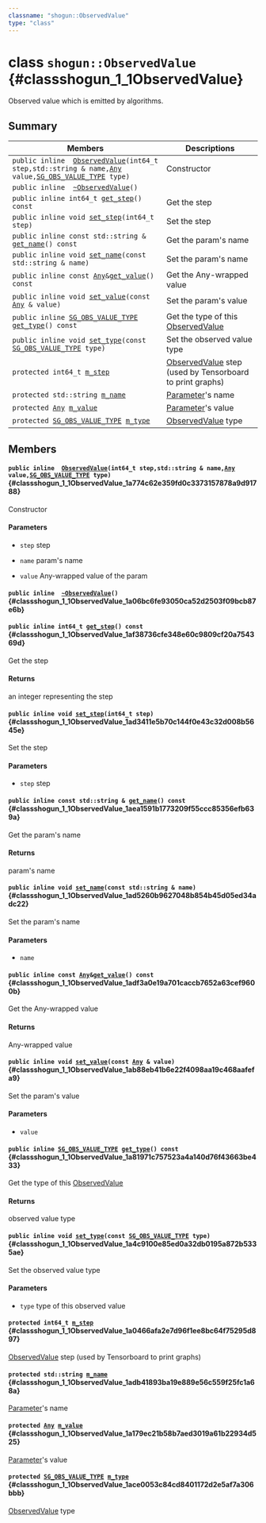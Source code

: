```yaml
---
classname: "shogun::ObservedValue"
type: "class"
---
```


# class `shogun::ObservedValue` {#classshogun_1_1ObservedValue}

Observed value which is emitted by algorithms.

## Summary

 Members                        | Descriptions
--------------------------------|---------------------------------------------
`public inline  `[`ObservedValue`](#classshogun_1_1ObservedValue_1a774c62e359fd0c3373157878a9d91788)`(int64_t step,std::string & name,`[`Any`](#classshogun_1_1Any)` value,`[`SG_OBS_VALUE_TYPE`](#namespaceshogun_1adcef34436f03207dcc3b97db8b4794d9)` type)` | Constructor 
`public inline  `[`~ObservedValue`](#classshogun_1_1ObservedValue_1a06bc6fe93050ca52d2503f09bcb87e6b)`()` | 
`public inline int64_t `[`get_step`](#classshogun_1_1ObservedValue_1af38736cfe348e60c9809cf20a754369d)`() const` | Get the step 
`public inline void `[`set_step`](#classshogun_1_1ObservedValue_1ad3411e5b70c144f0e43c32d008b5645e)`(int64_t step)` | Set the step 
`public inline const std::string & `[`get_name`](#classshogun_1_1ObservedValue_1aea1591b1773209f55ccc85356efb639a)`() const` | Get the param's name 
`public inline void `[`set_name`](#classshogun_1_1ObservedValue_1ad5260b9627048b854b45d05ed34adc22)`(const std::string & name)` | Set the param's name 
`public inline const `[`Any`](#classshogun_1_1Any)` & `[`get_value`](#classshogun_1_1ObservedValue_1adf3a0e19a701caccb7652a63cef9600b)`() const` | Get the Any-wrapped value 
`public inline void `[`set_value`](#classshogun_1_1ObservedValue_1ab88eb41b6e22f4098aa19c468aafefa9)`(const `[`Any`](#classshogun_1_1Any)` & value)` | Set the param's value 
`public inline `[`SG_OBS_VALUE_TYPE`](#namespaceshogun_1adcef34436f03207dcc3b97db8b4794d9)` `[`get_type`](#classshogun_1_1ObservedValue_1a81971c757523a4a140d76f43663be433)`() const` | Get the type of this [ObservedValue](#classshogun_1_1ObservedValue)
`public inline void `[`set_type`](#classshogun_1_1ObservedValue_1a4c9100e85ed0a32db0195a872b5335ae)`(const `[`SG_OBS_VALUE_TYPE`](#namespaceshogun_1adcef34436f03207dcc3b97db8b4794d9)` type)` | Set the observed value type 
`protected int64_t `[`m_step`](#classshogun_1_1ObservedValue_1a0466afa2e7d96f1ee8bc64f75295d897) | [ObservedValue](#classshogun_1_1ObservedValue) step (used by Tensorboard to print graphs)
`protected std::string `[`m_name`](#classshogun_1_1ObservedValue_1adb41893ba19e889e56c559f25fc1a68a) | [Parameter](#classshogun_1_1Parameter)'s name
`protected `[`Any`](#classshogun_1_1Any)` `[`m_value`](#classshogun_1_1ObservedValue_1a179ec21b58b7aed3019a61b22934d525) | [Parameter](#classshogun_1_1Parameter)'s value
`protected `[`SG_OBS_VALUE_TYPE`](#namespaceshogun_1adcef34436f03207dcc3b97db8b4794d9)` `[`m_type`](#classshogun_1_1ObservedValue_1ace0053c84cd8401172d2e5af7a306bbb) | [ObservedValue](#classshogun_1_1ObservedValue) type

## Members

#### `public inline  `[`ObservedValue`](#classshogun_1_1ObservedValue_1a774c62e359fd0c3373157878a9d91788)`(int64_t step,std::string & name,`[`Any`](#classshogun_1_1Any)` value,`[`SG_OBS_VALUE_TYPE`](#namespaceshogun_1adcef34436f03207dcc3b97db8b4794d9)` type)` {#classshogun_1_1ObservedValue_1a774c62e359fd0c3373157878a9d91788}

Constructor 
#### Parameters
* `step` step 

* `name` param's name 

* `value` Any-wrapped value of the param

#### `public inline  `[`~ObservedValue`](#classshogun_1_1ObservedValue_1a06bc6fe93050ca52d2503f09bcb87e6b)`()` {#classshogun_1_1ObservedValue_1a06bc6fe93050ca52d2503f09bcb87e6b}

#### `public inline int64_t `[`get_step`](#classshogun_1_1ObservedValue_1af38736cfe348e60c9809cf20a754369d)`() const` {#classshogun_1_1ObservedValue_1af38736cfe348e60c9809cf20a754369d}

Get the step 
#### Returns
an integer representing the step

#### `public inline void `[`set_step`](#classshogun_1_1ObservedValue_1ad3411e5b70c144f0e43c32d008b5645e)`(int64_t step)` {#classshogun_1_1ObservedValue_1ad3411e5b70c144f0e43c32d008b5645e}

Set the step 
#### Parameters
* `step` step

#### `public inline const std::string & `[`get_name`](#classshogun_1_1ObservedValue_1aea1591b1773209f55ccc85356efb639a)`() const` {#classshogun_1_1ObservedValue_1aea1591b1773209f55ccc85356efb639a}

Get the param's name 
#### Returns
param's name

#### `public inline void `[`set_name`](#classshogun_1_1ObservedValue_1ad5260b9627048b854b45d05ed34adc22)`(const std::string & name)` {#classshogun_1_1ObservedValue_1ad5260b9627048b854b45d05ed34adc22}

Set the param's name 
#### Parameters
* `name`

#### `public inline const `[`Any`](#classshogun_1_1Any)` & `[`get_value`](#classshogun_1_1ObservedValue_1adf3a0e19a701caccb7652a63cef9600b)`() const` {#classshogun_1_1ObservedValue_1adf3a0e19a701caccb7652a63cef9600b}

Get the Any-wrapped value 
#### Returns
Any-wrapped value

#### `public inline void `[`set_value`](#classshogun_1_1ObservedValue_1ab88eb41b6e22f4098aa19c468aafefa9)`(const `[`Any`](#classshogun_1_1Any)` & value)` {#classshogun_1_1ObservedValue_1ab88eb41b6e22f4098aa19c468aafefa9}

Set the param's value 
#### Parameters
* `value`

#### `public inline `[`SG_OBS_VALUE_TYPE`](#namespaceshogun_1adcef34436f03207dcc3b97db8b4794d9)` `[`get_type`](#classshogun_1_1ObservedValue_1a81971c757523a4a140d76f43663be433)`() const` {#classshogun_1_1ObservedValue_1a81971c757523a4a140d76f43663be433}

Get the type of this [ObservedValue](#classshogun_1_1ObservedValue)
#### Returns
observed value type

#### `public inline void `[`set_type`](#classshogun_1_1ObservedValue_1a4c9100e85ed0a32db0195a872b5335ae)`(const `[`SG_OBS_VALUE_TYPE`](#namespaceshogun_1adcef34436f03207dcc3b97db8b4794d9)` type)` {#classshogun_1_1ObservedValue_1a4c9100e85ed0a32db0195a872b5335ae}

Set the observed value type 
#### Parameters
* `type` type of this observed value

#### `protected int64_t `[`m_step`](#classshogun_1_1ObservedValue_1a0466afa2e7d96f1ee8bc64f75295d897) {#classshogun_1_1ObservedValue_1a0466afa2e7d96f1ee8bc64f75295d897}

[ObservedValue](#classshogun_1_1ObservedValue) step (used by Tensorboard to print graphs)

#### `protected std::string `[`m_name`](#classshogun_1_1ObservedValue_1adb41893ba19e889e56c559f25fc1a68a) {#classshogun_1_1ObservedValue_1adb41893ba19e889e56c559f25fc1a68a}

[Parameter](#classshogun_1_1Parameter)'s name

#### `protected `[`Any`](#classshogun_1_1Any)` `[`m_value`](#classshogun_1_1ObservedValue_1a179ec21b58b7aed3019a61b22934d525) {#classshogun_1_1ObservedValue_1a179ec21b58b7aed3019a61b22934d525}

[Parameter](#classshogun_1_1Parameter)'s value

#### `protected `[`SG_OBS_VALUE_TYPE`](#namespaceshogun_1adcef34436f03207dcc3b97db8b4794d9)` `[`m_type`](#classshogun_1_1ObservedValue_1ace0053c84cd8401172d2e5af7a306bbb) {#classshogun_1_1ObservedValue_1ace0053c84cd8401172d2e5af7a306bbb}

[ObservedValue](#classshogun_1_1ObservedValue) type

